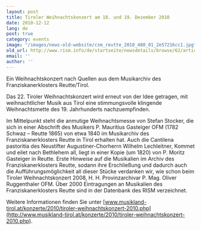 ```yaml
---
layout: post
title: Tiroler Weihnachtskonzert am 18. und 19. Dezember 2010
date: 2010-12-12
lang: de
post: true
category: events
image: "/images/news-old-website/csm_reutte_2010_480_01_2e57216cc1.jpg"
old_url: http://www.rism.info/de/startseite/newsdetails/browse/62/article/64/tyrolean-christmas-concert-18-19-december-2010.html
email: ''
author: ''
---
```


Ein Weihnachtskonzert nach Quellen aus dem Musikarchiv des Franziskanerklosters Reutte/Tirol.

Das 22. Tiroler Weihnachtskonzert wird erneut von der Idee getragen, mit weihnachtlicher Musik aus Tirol eine stimmungsvolle klingende Weihnachtsmette des 19. Jahrhunderts nachzuempfinden.

Im Mittelpunkt steht die anmutige Weihnachtsmesse von Stefan Stocker, die sich in einer Abschrift des Musikers P. Mauritius Gasteiger OFM (1782 Schwaz – Reutte 1865) von etwa 1840 im Musikarchiv des Franziskanerklosters Reutte in Tirol erhalten hat. Auch die Cantilena pastoritia des Neustifter Augustiner-Chorherrn Wilhelm Lechleitner, Kommet und eilet nach Bethlehem all, liegt in einer Kopie (um 1820) von P. Moritz Gasteiger in Reutte. Erste Hinweise auf die Musikalien im Archiv des Franziskanerklosters Reutte, sodann ihre Erschließung und dadurch auch die Aufführungsmöglichkeit all dieser Stücke verdanken wir, wie schon beim Tiroler Weihnachtskonzert 2008, H. H. Provinzarchivar P. Mag. Oliver Ruggenthaler OFM. Über 2000 Eintragungen an Musikalien des Franziskanerklosters Reutte sind in der Datenbank des RISM verzeichnet.

Weitere Informationen finden Sie unter [www.musikland-tirol.at/konzerte/2010/tiroler-weihnachtskonzert-2010.php](http://www.musikland-tirol.at/konzerte/2010/tiroler-weihnachtskonzert-2010.php).